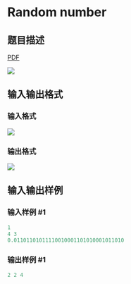 # Random number

## 题目描述

[problemUrl]: https://uva.onlinejudge.org/index.php?option=com_onlinejudge&Itemid=8&category=7&page=show_problem&problem=445

[PDF](https://uva.onlinejudge.org/external/5/p504.pdf)

![](https://cdn.luogu.com.cn/upload/vjudge_pic/UVA504/895fdf5a1ccf7a39045e4ed7bf4c26ec77084e8b.png)

## 输入输出格式

### 输入格式

![](https://cdn.luogu.com.cn/upload/vjudge_pic/UVA504/5ab435f228d91f038ea7f73b16f1db749a263df1.png)

### 输出格式

![](https://cdn.luogu.com.cn/upload/vjudge_pic/UVA504/c43d339cfdbfae5bc2881d3c3d8d0de1ef7bf64b.png)

## 输入输出样例

### 输入样例 #1

```cpp
1
4 3
0.01101101011110010001101010001011010
```


### 输出样例 #1

```cpp
2 2 4
```


